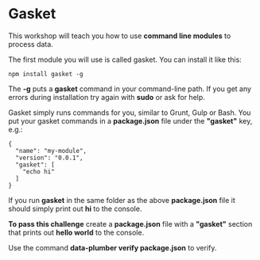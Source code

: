 # Gasket

This workshop will teach you how to use **command line modules** to process data.

The first module you will use is called gasket. You can install it like this:

```
npm install gasket -g
```

The **-g** puts a **gasket** command in your command-line path. If you get any errors
during installation try again with **sudo** or ask for help.

Gasket simply runs commands for you, similar to Grunt, Gulp or Bash. You put your gasket
commands in a **package.json** file under the **"gasket"** key, e.g.:

```
{
  "name": "my-module",
  "version": "0.0.1",
  "gasket": [
    "echo hi"
  ]
}
```

If you run **gasket** in the same folder as the above **package.json** file it should simply
print out **hi** to the console.

**To pass this challenge** create a **package.json** file with a **"gasket"** section that
prints out **hello world** to the console.

Use the command **data-plumber verify package.json** to verify.
